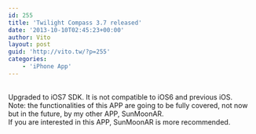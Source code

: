 ```yaml
---
id: 255
title: 'Twilight Compass 3.7 released'
date: '2013-10-10T02:45:23+00:00'
author: Vito
layout: post
guid: 'http://vito.tw/?p=255'
categories:
    - 'iPhone App'
---
```


[](https://itunes.apple.com/us/artist/comixology/id297414946?mt=8&uo=4)  
Upgraded to iOS7 SDK. It is not compatible to iOS6 and previous iOS.  
Note: the functionalities of this APP are going to be fully covered, not now but in the future, by my other APP, SunMoonAR.  
If you are interested in this APP, SunMoonAR is more recommended.